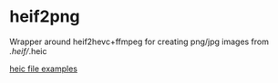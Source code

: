 # heif2png
Wrapper around heif2hevc+ffmpeg for creating png/jpg images from *.heif/*.heic

[heic file examples](https://github.com/nokiatech/heif/tree/gh-pages/content/images)
